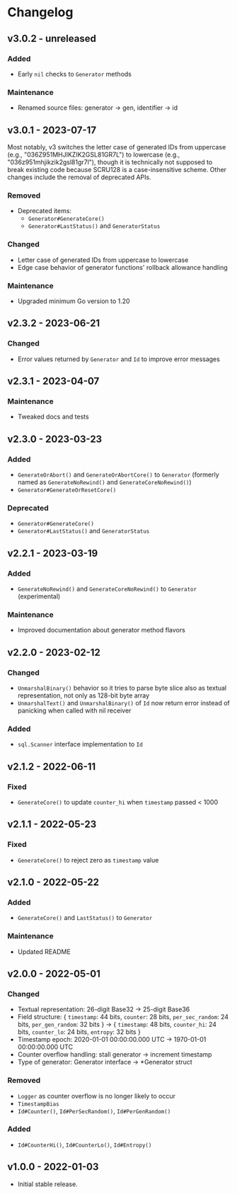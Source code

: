 # Changelog

## v3.0.2 - unreleased

### Added

- Early `nil` checks to `Generator` methods

### Maintenance

- Renamed source files: generator -> gen, identifier -> id

## v3.0.1 - 2023-07-17

Most notably, v3 switches the letter case of generated IDs from uppercase (e.g.,
"036Z951MHJIKZIK2GSL81GR7L") to lowercase (e.g., "036z951mhjikzik2gsl81gr7l"),
though it is technically not supposed to break existing code because SCRU128 is
a case-insensitive scheme. Other changes include the removal of deprecated APIs.

### Removed

- Deprecated items:
  - `Generator#GenerateCore()`
  - `Generator#LastStatus()` and `GeneratorStatus`

### Changed

- Letter case of generated IDs from uppercase to lowercase
- Edge case behavior of generator functions' rollback allowance handling

### Maintenance

- Upgraded minimum Go version to 1.20

## v2.3.2 - 2023-06-21

### Changed

- Error values returned by `Generator` and `Id` to improve error messages

## v2.3.1 - 2023-04-07

### Maintenance

- Tweaked docs and tests

## v2.3.0 - 2023-03-23

### Added

- `GenerateOrAbort()` and `GenerateOrAbortCore()` to `Generator` (formerly named
  as `GenerateNoRewind()` and `GenerateCoreNoRewind()`)
- `Generator#GenerateOrResetCore()`

### Deprecated

- `Generator#GenerateCore()`
- `Generator#LastStatus()` and `GeneratorStatus`

## v2.2.1 - 2023-03-19

### Added

- `GenerateNoRewind()` and `GenerateCoreNoRewind()` to `Generator` (experimental)

### Maintenance

- Improved documentation about generator method flavors

## v2.2.0 - 2023-02-12

### Changed

- `UnmarshalBinary()` behavior so it tries to parse byte slice also as textual
  representation, not only as 128-bit byte array
- `UnmarshalText()` and `UnmarshalBinary()` of `Id` now return error instead of
  panicking when called with nil receiver

### Added

- `sql.Scanner` interface implementation to `Id`

## v2.1.2 - 2022-06-11

### Fixed

- `GenerateCore()` to update `counter_hi` when `timestamp` passed < 1000

## v2.1.1 - 2022-05-23

### Fixed

- `GenerateCore()` to reject zero as `timestamp` value

## v2.1.0 - 2022-05-22

### Added

- `GenerateCore()` and `LastStatus()` to `Generator`

### Maintenance

- Updated README

## v2.0.0 - 2022-05-01

### Changed

- Textual representation: 26-digit Base32 -> 25-digit Base36
- Field structure: { `timestamp`: 44 bits, `counter`: 28 bits, `per_sec_random`:
  24 bits, `per_gen_random`: 32 bits } -> { `timestamp`: 48 bits, `counter_hi`:
  24 bits, `counter_lo`: 24 bits, `entropy`: 32 bits }
- Timestamp epoch: 2020-01-01 00:00:00.000 UTC -> 1970-01-01 00:00:00.000 UTC
- Counter overflow handling: stall generator -> increment timestamp
- Type of generator: Generator interface -> \*Generator struct

### Removed

- `Logger` as counter overflow is no longer likely to occur
- `TimestampBias`
- `Id#Counter()`, `Id#PerSecRandom()`, `Id#PerGenRandom()`

### Added

- `Id#CounterHi()`, `Id#CounterLo()`, `Id#Entropy()`

## v1.0.0 - 2022-01-03

- Initial stable release.
